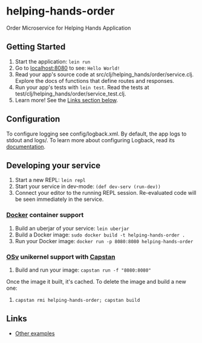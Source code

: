 
# helping-hands-order

Order Microservice for Helping Hands Application

## Getting Started

1. Start the application: `lein run`
2. Go to [localhost:8080](http://localhost:8080/) to see: `Hello World!`
3. Read your app's source code at src/clj/helping_hands/order/service.clj. Explore the docs of functions
   that define routes and responses.
4. Run your app's tests with `lein test`. Read the tests at test/clj/helping_hands/order/service_test.clj.
5. Learn more! See the [Links section below](#links).


## Configuration

To configure logging see config/logback.xml. By default, the app logs to stdout and logs/.
To learn more about configuring Logback, read its [documentation](http://logback.qos.ch/documentation.html).


## Developing your service

1. Start a new REPL: `lein repl`
2. Start your service in dev-mode: `(def dev-serv (run-dev))`
3. Connect your editor to the running REPL session.
   Re-evaluated code will be seen immediately in the service.

### [Docker](https://www.docker.com/) container support

1. Build an uberjar of your service: `lein uberjar`
2. Build a Docker image: `sudo docker build -t helping-hands-order .`
3. Run your Docker image: `docker run -p 8080:8080 helping-hands-order`

### [OSv](http://osv.io/) unikernel support with [Capstan](http://osv.io/capstan/)

1. Build and run your image: `capstan run -f "8080:8080"`

Once the image it built, it's cached.  To delete the image and build a new one:

1. `capstan rmi helping-hands-order; capstan build`


## Links
* [Other examples](https://github.com/pedestal/samples)

